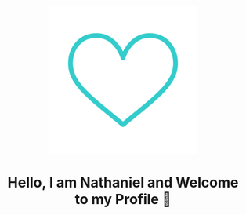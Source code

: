 <div align="center">
  <img src="https://github.com/Mehintoz/Mehintoz/blob/main/heart.gif" 
    height = "300"
    />
</div>


<h1 align="center">Hello, I am Nathaniel and Welcome to my Profile 🤯</h1>  


<!--
**Mehintoz/Mehintoz** is a ✨ _special_ ✨ repository because its `README.md` (this file) appears on your GitHub profile.

Here are some ideas to get you started:

- 🔭 I’m currently working on ...
- 🌱 I’m currently learning ...
- 👯 I’m looking to collaborate on ...
- 🤔 I’m looking for help with ...
- 💬 Ask me about ...
- 📫 How to reach me: ...
- 😄 Pronouns: ...
- ⚡ Fun fact: ...
-->
